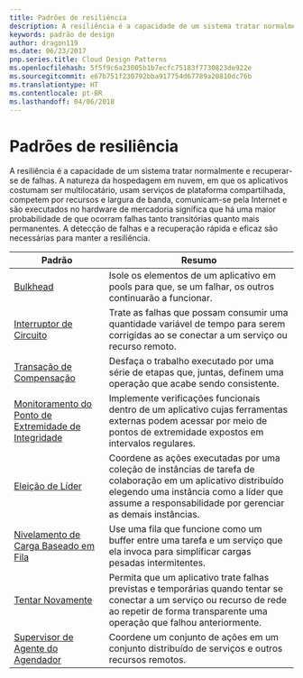 ```yaml
---
title: Padrões de resiliência
description: A resiliência é a capacidade de um sistema tratar normalmente e recuperar-se de falhas. A natureza da hospedagem em nuvem, em que os aplicativos costumam ser multilocatário, usam serviços de plataforma compartilhada, competem por recursos e largura de banda, comunicam-se pela Internet e são executados no hardware de mercadoria significa que há uma maior probabilidade de que ocorram falhas tanto transitórias quanto mais permanentes. A detecção de falhas e a recuperação rápida e eficaz são necessárias para manter a resiliência.
keywords: padrão de design
author: dragon119
ms.date: 06/23/2017
pnp.series.title: Cloud Design Patterns
ms.openlocfilehash: 5f5f9c6a23005b1b7ecfc75183f7730823de922e
ms.sourcegitcommit: e67b751f230792bba917754d67789a20810dc76b
ms.translationtype: HT
ms.contentlocale: pt-BR
ms.lasthandoff: 04/06/2018
---
```

# <a name="resiliency-patterns"></a>Padrões de resiliência

A resiliência é a capacidade de um sistema tratar normalmente e recuperar-se de falhas. A natureza da hospedagem em nuvem, em que os aplicativos costumam ser multilocatário, usam serviços de plataforma compartilhada, competem por recursos e largura de banda, comunicam-se pela Internet e são executados no hardware de mercadoria significa que há uma maior probabilidade de que ocorram falhas tanto transitórias quanto mais permanentes. A detecção de falhas e a recuperação rápida e eficaz são necessárias para manter a resiliência.


|                            Padrão                             |                                                                                                      Resumo                                                                                                       |
|----------------------------------------------------------------|--------------------------------------------------------------------------------------------------------------------------------------------------------------------------------------------------------------------|
|                   [Bulkhead](../bulkhead.md)                   |                                                     Isole os elementos de um aplicativo em pools para que, se um falhar, os outros continuarão a funcionar.                                                      |
|            [Interruptor de Circuito](../circuit-breaker.md)            |                                                  Trate as falhas que possam consumir uma quantidade variável de tempo para serem corrigidas ao se conectar a um serviço ou recurso remoto.                                                   |
|   [Transação de Compensação](../compensating-transaction.md)   |                                                      Desfaça o trabalho executado por uma série de etapas que, juntas, definem uma operação que acabe sendo consistente.                                                       |
| [Monitoramento do Ponto de Extremidade de Integridade](../health-endpoint-monitoring.md) |                                            Implemente verificações funcionais dentro de um aplicativo cujas ferramentas externas podem acessar por meio de pontos de extremidade expostos em intervalos regulares.                                            |
|            [Eleição de Líder](../leader-election.md)            | Coordene as ações executadas por uma coleção de instâncias de tarefa de colaboração em um aplicativo distribuído elegendo uma instância como a líder que assume a responsabilidade por gerenciar as demais instâncias. |
|  [Nivelamento de Carga Baseado em Fila](../queue-based-load-leveling.md)  |                                            Use uma fila que funcione como um buffer entre uma tarefa e um serviço que ela invoca para simplificar cargas pesadas intermitentes.                                             |
|                      [Tentar Novamente](../retry.md)                      |             Permita que um aplicativo trate falhas previstas e temporárias quando tentar se conectar a um serviço ou recurso de rede ao repetir de forma transparente uma operação que falhou anteriormente.             |
| [Supervisor de Agente do Agendador](../scheduler-agent-supervisor.md) |                                                            Coordene um conjunto de ações em um conjunto distribuído de serviços e outros recursos remotos.                                                            |

